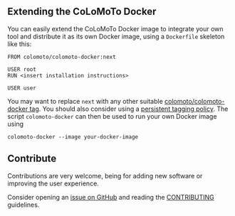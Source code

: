 ---
---

## Extending the CoLoMoTo Docker

You can easily extend the CoLoMoTo Docker image to integrate your own tool and distribute it as its own Docker image, using a `Dockerfile` skeleton like this:
```
FROM colomoto/colomoto-docker:next

USER root
RUN <insert installation instructions>

USER user
```
You may want to replace `next` with any other suitable [colomoto/colomoto-docker tag](https://hub.docker.com/r/colomoto/colomoto-docker/tags/).
You should also consider using a [persistent tagging policy](https://github.com/colomoto/colomoto-docker#tagging-policy-and-re-executability-considerations). 
The script `colomoto-docker` can then be used to run your own Docker image using

    colomoto-docker --image your-docker-image


## Contribute

Contributions are very welcome, being for adding new software or improving the user experience.

Consider opening an [issue on GitHub](https://github.com/colomoto/colomoto-docker/issues) and reading the 
[CONTRIBUTING](https://github.com/colomoto/colomoto-docker/blob/master/CONTRIBUTING.md) guidelines.

